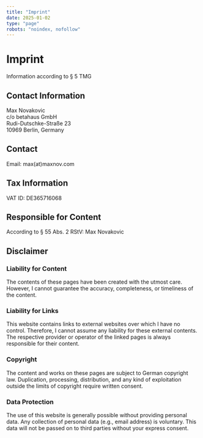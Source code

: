 ```yaml
---
title: "Imprint"
date: 2025-01-02
type: "page"
robots: "noindex, nofollow"
---
```


# Imprint

Information according to § 5 TMG

## Contact Information

Max Novakovic  
c/o betahaus GmbH  
Rudi-Dutschke-Straße 23  
10969 Berlin, Germany

## Contact

Email: max(at)maxnov.com

## Tax Information

VAT ID: DE365716068

## Responsible for Content

According to § 55 Abs. 2 RStV: Max Novakovic

## Disclaimer

### Liability for Content

The contents of these pages have been created with the utmost care. However, I cannot guarantee the accuracy, completeness, or timeliness of the content.

### Liability for Links

This website contains links to external websites over which I have no control. Therefore, I cannot assume any liability for these external contents. The respective provider or operator of the linked pages is always responsible for their content.

### Copyright

The content and works on these pages are subject to German copyright law. Duplication, processing, distribution, and any kind of exploitation outside the limits of copyright require written consent.

### Data Protection

The use of this website is generally possible without providing personal data. Any collection of personal data (e.g., email address) is voluntary. This data will not be passed on to third parties without your express consent.
